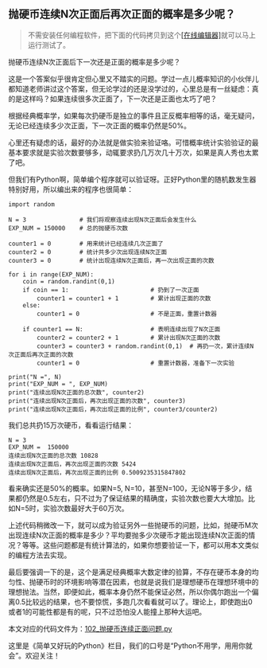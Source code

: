 ## 抛硬币连续N次正面后再次正面的概率是多少呢？

> 不需安装任何编程软件，把下面的代码拷贝到这个[[在线编辑器]](https://www.programiz.com/python-programming/online-compiler)就可以马上运行测试了。

抛硬币连续N次正面后下一次还是正面的概率是多少呢？

这是一个答案似乎很肯定但心里又不踏实的问题。学过一点儿概率知识的小伙伴儿都知道老师讲过这个答案，但无论学过的还是没学过的，心里总是有一丝疑虑：真的是这样吗？如果连续很多次正面了，下一次还是正面也太巧了吧？

根据经典概率学，如果每次扔硬币是独立的事件且正反概率相等的话，毫无疑问，无论已经连续多少次正面，下一次正面的概率仍然是50%。

心里还有疑虑的话，最好的办法就是做实验来验证咯。可惜概率统计实验验证的最基本要求就是实验次数要够多，动辄要求扔几万次几十万次，如果是真人秀也太累了吧。

但我们有Python啊，简单编个程序就可以验证呀。正好Python里的随机数发生器特别好用，所以编出来的程序也很简单：
```
import random

N = 3               # 我们将观察连续出现N次正面后会发生什么
EXP_NUM = 150000    # 总的抛硬币次数

counter1 = 0        # 用来统计已经连续几次正面了
counter2 = 0        # 统计共多少次出现连续N次正面
counter3 = 0        # 统计出现连续N次正面后，再一次出现正面的次数

for i in range(EXP_NUM):
    coin = random.randint(0,1)
    if coin == 1:                       # 扔到了一次正面
        counter1 = counter1 + 1         # 累计出现正面的次数          
    else:
        counter1 = 0                    # 不是正面，重置计数器        
    
    if counter1 == N:                   # 表明连续出现了N次正面
        counter2 = counter2 + 1         # 累计出现N次正面的次数
        counter3 = counter3 + random.randint(0,1)  # 再扔一次，累计连续N次正面后再次正面的次数
        counter1 = 0                    # 重置计数器，准备下一次实验
        
print("N =", N)
print("EXP_NUM = ", EXP_NUM)
print("连续出现N次正面的总次数", counter2)
print("连续出现N次正面后，再次出现正面的次数", counter3)
print("连续出现N次正面后，再次出现正面的比例", counter3/counter2)
```
我们总共扔15万次硬币，看看运行结果：
```
N = 3
EXP_NUM =  150000
连续出现N次正面的总次数 10828
连续出现N次正面后，再次出现正面的次数 5424
连续出现N次正面后，再次出现正面的比例 0.5009235315847802
```
看来确实还是50%的概率。如果N=5, N=10，甚至N=100，无论N等于多少，结果都仍然是0.5左右，只不过为了保证结果的精确度，实验次数也要大大增加。比如N=5时，实验次数最好大于60万次。

上述代码稍微改一下，就可以成为验证另外一些抛硬币的问题，比如，抛硬币M次出现连续N次正面的概率是多少？平均要抛多少次硬币才能出现连续N次正面的情况？等等。这些问题都是有统计算法的，如果你想要验证一下，都可以用本文类似的编程方法去实现。

最后要强调一下的是，这个是满足经典概率大数定律的验算，不存在硬币本身的均匀性、抛硬币时的环境影响等潜在因素，也就是说我们是理想硬币在理想环境中的理想抛法。当然，即便如此，概率本身仍然不能保证必然，所以你偶尔跑出一个偏离0.5比较远的结果，也不要惊慌，多跑几次看看就可以了。理论上，即使跑出0或者1的可能性都是有的呢，只不过恐怕没人能撞上那种大运吧。

本文对应的代码文件为：[102_抛硬币连续正面问题.py](../代码文件/102_抛硬币连续正面问题.py)

这里是《简单又好玩的Python》栏目，我们的口号是“Python不用学，用用你就会”。欢迎关注！

